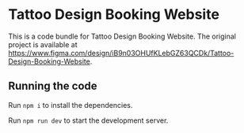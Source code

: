 
  # Tattoo Design Booking Website

  This is a code bundle for Tattoo Design Booking Website. The original project is available at https://www.figma.com/design/iB9n03OHUfKLebGZ63QCDk/Tattoo-Design-Booking-Website.

  ## Running the code

  Run `npm i` to install the dependencies.

  Run `npm run dev` to start the development server.
  